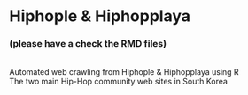 # Hiphople & Hiphopplaya
### **(please have a check the RMD files)**
<br />Automated web crawling from Hiphople & Hiphopplaya using R
<br />The two main Hip-Hop community web sites in South Korea



